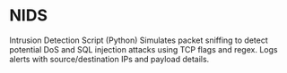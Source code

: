 # NIDS
Intrusion Detection Script (Python) Simulates packet sniffing to detect potential DoS and SQL injection attacks using TCP flags and regex. Logs alerts with source/destination IPs and payload details.
